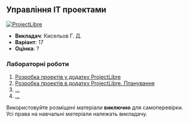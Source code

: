 ## Управління ІТ проектами

[![ProjectLibre](https://img.shields.io/badge/ProjectLibre-black?style=for-the-badge&logo=openproject&logoColor=red)](#)

- **Викладач**: Кисельов Г. Д.
- **Варіант**: 17
- **Оцінка**: ?

### Лабораторні роботи
  1. [Розробка проектів у додатку ProjectLibre](./Lab1/)
  2. [Розробка проектів в додатку ProjectLibre. Планування](./Lab2/)
  3. [...](./Lab3/)
  4. [...](./Lab4/)

Використовуйте розміщені матеріали **виключно** для самоперевірки. <br>
Усі права на навчальні матеріали належать викладачу.